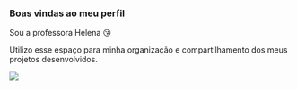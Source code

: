 ### Boas vindas ao meu perfil 

Sou a professora Helena 😘

Utilizo esse espaço para minha organização e compartilhamento dos meus projetos desenvolvidos.

![](https://media1.tenor.com/m/mdLe7pezP0oAAAAd/lady-gaga-haus-labs.gif)
